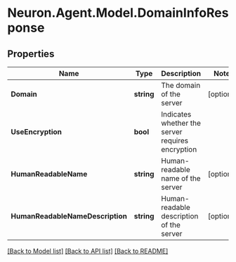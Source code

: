 # Neuron.Agent.Model.DomainInfoResponse

## Properties

Name | Type | Description | Notes
------------ | ------------- | ------------- | -------------
**Domain** | **string** | The domain of the server | [optional] 
**UseEncryption** | **bool** | Indicates whether the server requires encryption | 
**HumanReadableName** | **string** | Human-readable name of the server | [optional] 
**HumanReadableNameDescription** | **string** | Human-readable description of the server | [optional] 

[[Back to Model list]](../README.md#documentation-for-models) [[Back to API list]](../README.md#documentation-for-api-endpoints) [[Back to README]](../README.md)

